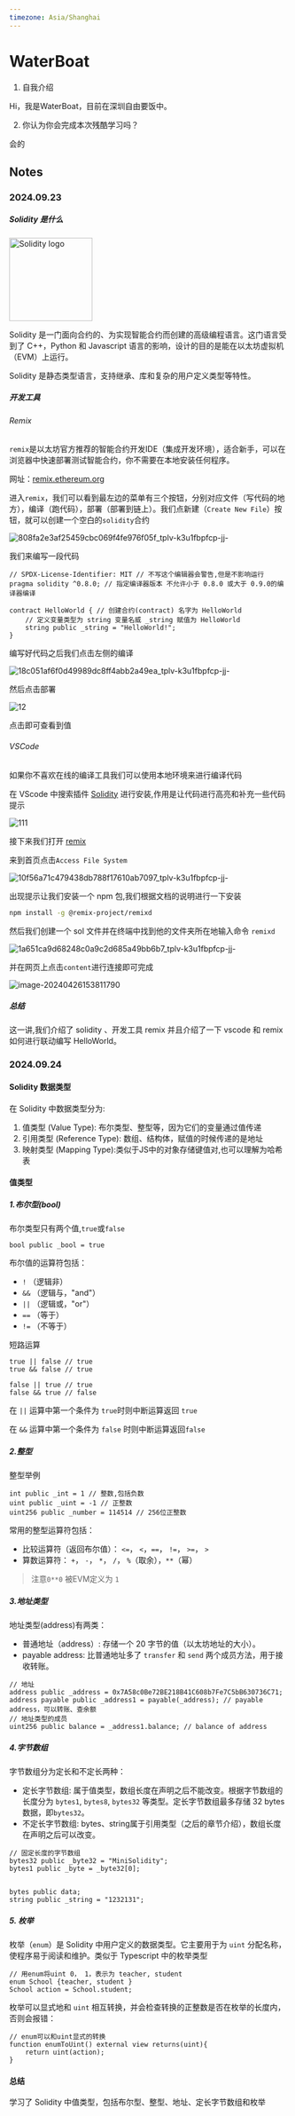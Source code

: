 ```yaml
---
timezone: Asia/Shanghai
---
```



# WaterBoat

1. 自我介绍

Hi，我是WaterBoat，目前在深圳自由要饭中。

2. 你认为你会完成本次残酷学习吗？

会的

## Notes

<!-- Content_START -->

### 2024.09.23

##### Solidity 是什么

<img src="https://p3-juejin.byteimg.com/tos-cn-i-k3u1fbpfcp/e7af14412fd1483cbf7330ca717823ce~tplv-k3u1fbpfcp-image.image#?w=1300&#x26;h=1300&#x26;s=1665&#x26;e=svg&#x26;a=1&#x26;b=000000" alt="Solidity logo" width="150">

Solidity 是一门面向合约的、为实现智能合约而创建的高级编程语言。这门语言受到了 C++，Python 和 Javascript 语言的影响，设计的目的是能在以太坊虚拟机（EVM）上运行。

Solidity 是静态类型语言，支持继承、库和复杂的用户定义类型等特性。

##### 开发工具

###### Remix

`remix`是以太坊官方推荐的智能合约开发IDE（集成开发环境），适合新手，可以在浏览器中快速部署测试智能合约，你不需要在本地安装任何程序。

网址：[remix.ethereum.org](https://remix.ethereum.org/)

进入`remix`，我们可以看到最左边的菜单有三个按钮，分别对应文件（写代码的地方），编译（跑代码），部署（部署到链上）。我们点新建（`Create New File`）按钮，就可以创建一个空白的`solidity`合约

![808fa2e3af25459cbc069f4fe976f05f_tplv-k3u1fbpfcp-jj-](https://cdn.jsdelivr.net/gh/Silence-dream/bed@master/img/202409232238085.jpg)

我们来编写一段代码

```solidity
// SPDX-License-Identifier: MIT // 不写这个编辑器会警告,但是不影响运行
pragma solidity ^0.8.0; // 指定编译器版本 不允许小于 0.8.0 或大于 0.9.0的编译器编译

contract HelloWorld { // 创建合约(contract) 名字为 HelloWorld
    // 定义变量类型为 string 变量名威 _string 赋值为 HelloWorld
    string public _string = "HelloWorld!";
}
```

编写好代码之后我们点击左侧的编译

![18c051af6f0d49989dc8ff4abb2a49ea_tplv-k3u1fbpfcp-jj-](https://cdn.jsdelivr.net/gh/Silence-dream/bed@master/img/202409232239365.jpg)

然后点击部署

![12](https://cdn.jsdelivr.net/gh/Silence-dream/bed@master/img/202409232240038.jpg)

点击即可查看到值

######  VSCode

如果你不喜欢在线的编译工具我们可以使用本地环境来进行编译代码

在 VScode 中搜索插件 [Solidity](https://marketplace.visualstudio.com/items?itemName=JuanBlanco.solidity) 进行安装,作用是让代码进行高亮和补充一些代码提示

![111](https://cdn.jsdelivr.net/gh/Silence-dream/bed@master/img/202409232240976.jpg)

接下来我们打开 [remix](https://remix.ethereum.org/)

来到首页点击`Access File System`

![10f56a71c479438db788f17610ab7097_tplv-k3u1fbpfcp-jj-](https://cdn.jsdelivr.net/gh/Silence-dream/bed@master/img/202409232241733.jpg)

出现提示让我们安装一个 npm 包,我们根据文档的说明进行一下安装

```sh
npm install -g @remix-project/remixd
```

然后我们创建一个 sol 文件并在终端中找到他的文件夹所在地输入命令 `remixd`

![1a651ca9d68248c0a9c2d685a49bb6b7_tplv-k3u1fbpfcp-jj-](https://cdn.jsdelivr.net/gh/Silence-dream/bed@master/img/202409232242918.jpg)

并在网页上点击`content`进行连接即可完成

![image-20240426153811790](https://p3-juejin.byteimg.com/tos-cn-i-k3u1fbpfcp/96b2e832ac8649b581574c1cd6922b18~tplv-k3u1fbpfcp-jj-mark:0:0:0:0:q75.image#?w=1066\&h=1024\&s=193843\&e=png\&b=212235)

##### 总结

这一讲,我们介绍了 solidity 、开发工具 remix 并且介绍了一下 vscode 和 remix 如何进行联动编写 HelloWorld。





### 2024.09.24

#### Solidity 数据类型

在 Solidity 中数据类型分为:

1. 值类型 (Value Type): 布尔类型、整型等，因为它们的变量通过值传递
2. 引用类型 (Reference Type): 数组、结构体，赋值的时候传递的是地址
3. 映射类型 (Mapping Type):类似于JS中的对象存储键值对,也可以理解为哈希表



#### 值类型

##### 1.布尔型(bool)

布尔类型只有两个值,`true`或`false`



```sol
bool public _bool = true
```



布尔值的运算符包括：

- `!` （逻辑非）
- `&&` （逻辑与，"and"）
- `||` （逻辑或，"or"）
- `==` （等于）
- `!=` （不等于）

短路运算



```sol
true || false // true
true && false // true

false || true // true
false && true // false

```

在 `||` 运算中第一个条件为 `true`时则中断运算返回 `true`

在 `&&` 运算中第一个条件为 `false` 时则中断运算返回`false`



##### 2.整型

整型举例

```sol
int public _int = 1 // 整数,包括负数
uint public _uint = -1 // 正整数
uint256 public _number = 114514 // 256位正整数
```

常用的整型运算符包括：

- 比较运算符（返回布尔值）： `<=`， `<`，`==`， `!=`， `>=`， `>`
- 算数运算符： `+`， `-`， `*`， `/`， `%`（取余），`**`（幂）

> 注意`0**0` 被EVM定义为 `1`



##### 3.地址类型

地址类型(address)有两类：

- 普通地址（address）: 存储一个 20 字节的值（以太坊地址的大小）。
- payable address: 比普通地址多了 `transfer` 和 `send` 两个成员方法，用于接收转账。



```sol
// 地址
address public _address = 0x7A58c0Be72BE218B41C608b7Fe7C5bB630736C71;
address payable public _address1 = payable(_address); // payable address，可以转账、查余额
// 地址类型的成员
uint256 public balance = _address1.balance; // balance of address
```



##### 4.字节数组



字节数组分为定长和不定长两种：

- 定长字节数组: 属于值类型，数组长度在声明之后不能改变。根据字节数组的长度分为 `bytes1`, `bytes8`, `bytes32` 等类型。定长字节数组最多存储 32 bytes 数据，即`bytes32`。
- 不定长字节数组: bytes、string属于引用类型（之后的章节介绍），数组长度在声明之后可以改变。



```sol
// 固定长度的字节数组
bytes32 public _byte32 = "MiniSolidity"; 
bytes1 public _byte = _byte32[0]; 


bytes public data;
string public _string = "1232131";
```



##### 5. 枚举

枚举（`enum`）是 Solidity 中用户定义的数据类型。它主要用于为 `uint` 分配名称，使程序易于阅读和维护。类似于 Typescript 中的枚举类型

```solidity
// 用enum将uint 0， 1，表示为 teacher, student
enum School {teacher, student }
School action = School.student;
```

枚举可以显式地和 `uint` 相互转换，并会检查转换的正整数是否在枚举的长度内，否则会报错：

```solidity
// enum可以和uint显式的转换
function enumToUint() external view returns(uint){
    return uint(action);
}
```



#### 总结

学习了 Solidity 中值类型，包括布尔型、整型、地址、定长字节数组和枚举







<!-- Content_END -->